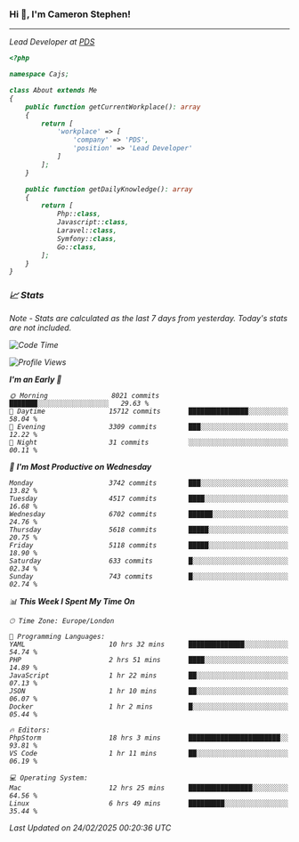 ### Hi 👋, I'm Cameron Stephen!
<hr>
<p><em>Lead Developer at <a href="https://prindatasolutions.co.uk">PDS</a></p>


```php
<?php

namespace Cajs;

class About extends Me
{
    public function getCurrentWorkplace(): array
    {
        return [
            'workplace' => [
                'company' => 'PDS',
                'position' => 'Lead Developer'
            ]
        ];
    }

    public function getDailyKnowledge(): array
    {
        return [
            Php::class,
            Javascript::class,
            Laravel::class,
            Symfony::class,
            Go::class,
        ];
    }
}
```

### 📈 Stats
<p><em>Note - Stats are calculated as the last 7 days from yesterday. Today's stats are not included.</em></p>


<!--START_SECTION:waka-->
![Code Time](http://img.shields.io/badge/Code%20Time-4%2C341%20hrs%2044%20mins-blue)

![Profile Views](http://img.shields.io/badge/Profile%20Views-3-blue)

**I'm an Early 🐤** 

```text
🌞 Morning                8021 commits        ███████░░░░░░░░░░░░░░░░░░   29.63 % 
🌆 Daytime                15712 commits       ███████████████░░░░░░░░░░   58.04 % 
🌃 Evening                3309 commits        ███░░░░░░░░░░░░░░░░░░░░░░   12.22 % 
🌙 Night                  31 commits          ░░░░░░░░░░░░░░░░░░░░░░░░░   00.11 % 
```
📅 **I'm Most Productive on Wednesday** 

```text
Monday                   3742 commits        ███░░░░░░░░░░░░░░░░░░░░░░   13.82 % 
Tuesday                  4517 commits        ████░░░░░░░░░░░░░░░░░░░░░   16.68 % 
Wednesday                6702 commits        ██████░░░░░░░░░░░░░░░░░░░   24.76 % 
Thursday                 5618 commits        █████░░░░░░░░░░░░░░░░░░░░   20.75 % 
Friday                   5118 commits        █████░░░░░░░░░░░░░░░░░░░░   18.90 % 
Saturday                 633 commits         █░░░░░░░░░░░░░░░░░░░░░░░░   02.34 % 
Sunday                   743 commits         █░░░░░░░░░░░░░░░░░░░░░░░░   02.74 % 
```


📊 **This Week I Spent My Time On** 

```text
🕑︎ Time Zone: Europe/London

💬 Programming Languages: 
YAML                     10 hrs 32 mins      ██████████████░░░░░░░░░░░   54.74 % 
PHP                      2 hrs 51 mins       ████░░░░░░░░░░░░░░░░░░░░░   14.89 % 
JavaScript               1 hr 22 mins        ██░░░░░░░░░░░░░░░░░░░░░░░   07.13 % 
JSON                     1 hr 10 mins        ██░░░░░░░░░░░░░░░░░░░░░░░   06.07 % 
Docker                   1 hr 2 mins         █░░░░░░░░░░░░░░░░░░░░░░░░   05.44 % 

🔥 Editors: 
PhpStorm                 18 hrs 3 mins       ███████████████████████░░   93.81 % 
VS Code                  1 hr 11 mins        ██░░░░░░░░░░░░░░░░░░░░░░░   06.19 % 

💻 Operating System: 
Mac                      12 hrs 25 mins      ████████████████░░░░░░░░░   64.56 % 
Linux                    6 hrs 49 mins       █████████░░░░░░░░░░░░░░░░   35.44 % 
```


 Last Updated on 24/02/2025 00:20:36 UTC
<!--END_SECTION:waka-->
